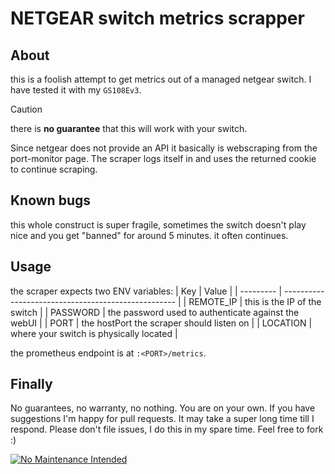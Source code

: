 # NETGEAR switch metrics scrapper

## About
this is a foolish attempt to get metrics out of a managed netgear switch. I have tested it with my `GS108Ev3`.
> [!CAUTION]
> there is **no guarantee** that this will work with your switch.

Since netgear does not provide an API it basically is webscraping from the port-monitor page. The scraper logs itself in and uses the returned cookie to continue scraping.
## Known bugs
this whole construct is super fragile, sometimes the switch doesn't play nice and you get "banned" for around 5 minutes. it often continues.

## Usage
the scraper expects two ENV variables:
| Key       | Value                                               |
| --------- | --------------------------------------------------- |
| REMOTE_IP | this is the IP of the switch                        |
| PASSWORD  | the password used to authenticate against the webUI |
| PORT      | the hostPort the scraper should listen on           |
| LOCATION  | where your switch is physically located             |

the prometheus endpoint is at `:<PORT>/metrics`.
## Finally
No guarantees, no warranty, no nothing. You are on your own.
If you have suggestions I'm happy for pull requests. It may take a super long time till I respond. Please don't file issues, I do this in my spare time. Feel free to fork :)

[![No Maintenance Intended](http://unmaintained.tech/badge.svg)](http://unmaintained.tech/)